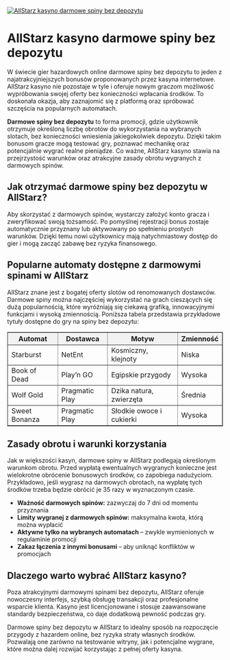 [![AllStarz kasyno darmowe spiny bez depozytu](https://123-caf.pages.dev/gitsignup.png)](https://vrmoo.ru/Bt82HjjY)

<h1>AllStarz kasyno darmowe spiny bez depozytu</h1> <p>W świecie gier hazardowych online darmowe spiny bez depozytu to jeden z najatrakcyjniejszych bonusów proponowanych przez kasyna internetowe. AllStarz kasyno nie pozostaje w tyle i oferuje nowym graczom możliwość wypróbowania swojej oferty bez konieczności wpłacania środków. To doskonała okazja, aby zaznajomić się z platformą oraz spróbować szczęścia na popularnych automatach.</p>  <p><strong>Darmowe spiny bez depozytu</strong> to forma promocji, gdzie użytkownik otrzymuje określoną liczbę obrotów do wykorzystania na wybranych slotach, bez konieczności wniesienia jakiegokolwiek depozytu. Dzięki takim bonusom gracze mogą testować gry, poznawać mechanikę oraz potencjalnie wygrać realne pieniądze. Co ważne, AllStarz kasyno stawia na przejrzystość warunków oraz atrakcyjne zasady obrotu wygranych z darmowych spinów.</p>  <h2>Jak otrzymać darmowe spiny bez depozytu w AllStarz?</h2> <p>Aby skorzystać z darmowych spinów, wystarczy założyć konto gracza i zweryfikować swoją tożsamość. Po pomyślnej rejestracji bonus zostaje automatycznie przyznany lub aktywowany po spełnieniu prostych warunków. Dzięki temu nowi użytkownicy mają natychmiastowy dostęp do gier i mogą zacząć zabawę bez ryzyka finansowego.</p>  <h2>Popularne automaty dostępne z darmowymi spinami w AllStarz</h2> <p>AllStarz znane jest z bogatej oferty slotów od renomowanych dostawców. Darmowe spiny można najczęściej wykorzystać na grach cieszących się dużą popularnością, które wyróżniają się ciekawą grafiką, innowacyjnymi funkcjami i wysoką zmiennością. Poniższa tabela przedstawia przykładowe tytuły dostępne do gry na spiny bez depozytu:</p>  <table border="1" cellpadding="8" cellspacing="0" style="border-collapse: collapse; width: 100%;">   <thead>     <tr style="background-color: #f2f2f2;">       <th>Automat</th>       <th>Dostawca</th>       <th>Motyw</th>       <th>Zmienność</th>     </tr>   </thead>   <tbody>     <tr>       <td>Starburst</td>       <td>NetEnt</td>       <td>Kosmiczny, klejnoty</td>       <td>Niska</td>     </tr>     <tr>       <td>Book of Dead</td>       <td>Play’n GO</td>       <td>Egipskie przygody</td>       <td>Wysoka</td>     </tr>     <tr>       <td>Wolf Gold</td>       <td>Pragmatic Play</td>       <td>Dzika natura, zwierzęta</td>       <td>Średnia</td>     </tr>     <tr>       <td>Sweet Bonanza</td>       <td>Pragmatic Play</td>       <td>Słodkie owoce i cukierki</td>       <td>Wysoka</td>     </tr>   </tbody> </table>  <h2>Zasady obrotu i warunki korzystania</h2> <p>Jak w większości kasyn, darmowe spiny w AllStarz podlegają określonym warunkom obrotu. Przed wypłatą ewentualnych wygranych konieczne jest wielokrotne obrócenie bonusowych środków, co zapobiega nadużyciom. Przykładowo, jeśli wygrasz na darmowych obrotach, na wypłatę tych środków trzeba będzie obrócić je 35 razy w wyznaczonym czasie.</p>  <ul>   <li><strong>Ważność darmowych spinów:</strong> zazwyczaj do 7 dni od momentu przyznania</li>   <li><strong>Limity wygranej z darmowych spinów:</strong> maksymalna kwota, którą można wypłacić</li>   <li><strong>Aktywne tylko na wybranych automatach</strong> – zwykle wymienionych w regulaminie promocji</li>   <li><strong>Zakaz łączenia z innymi bonusami</strong> – aby uniknąć konfliktów w promocjach</li> </ul>  <h2>Dlaczego warto wybrać AllStarz kasyno?</h2> <p>Poza atrakcyjnymi darmowymi spinami bez depozytu, AllStarz oferuje nowoczesny interfejs, szybką obsługę transakcji oraz profesjonalne wsparcie klienta. Kasyno jest licencjonowane i stosuje zaawansowane standardy bezpieczeństwa, co daje dodatkową pewność podczas gry.</p>  <p>Darmowe spiny bez depozytu w AllStarz to idealny sposób na rozpoczęcie przygody z hazardem online, bez ryzyka straty własnych środków. Pozwalają one zarówno na testowanie witryny, jak i potencjalne wygrane, które można dalej rozwijać korzystając z pełnej oferty kasyna.</p>